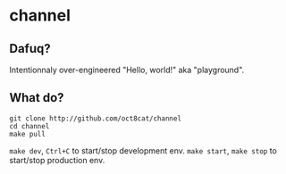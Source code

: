 # channel

## Dafuq?

Intentionnaly over-engineered "Hello, world!" aka "playground".

## What do?

```
git clone http://github.com/oct8cat/channel
cd channel
make pull
```

`make dev`, `Ctrl+C` to start/stop development env.
`make start`, `make stop` to start/stop production env.
